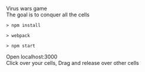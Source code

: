 Virus wars game <br/>
The goal is to conquer all the cells
```
> npm install
```
```
> webpack
```
```
> npm start
```
Open localhost:3000<br/>
Click over your cells, Drag and release over other cells
